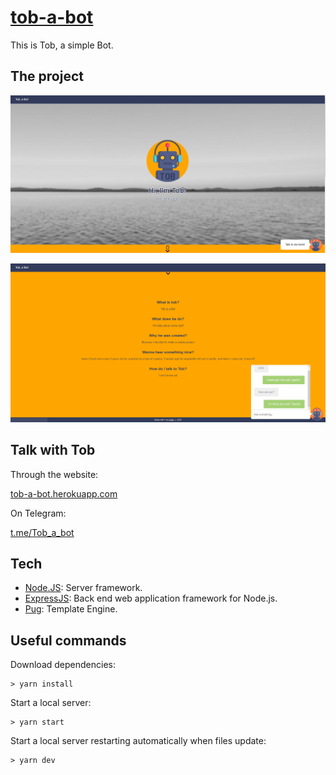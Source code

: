 # [tob-a-bot](https://tob-a-bot.herokuapp.com/)

This is Tob, a simple Bot.

## The project

![image-1](./docs/image-1.png)

![image-2](./docs/image-2.png)


## Talk with Tob

Through the website:

[tob-a-bot.herokuapp.com](https://tob-a-bot.herokuapp.com/)

On Telegram:

[t.me/Tob_a_bot](https://t.me/Tob_a_bot)


## Tech
- [Node.JS](https://pugjs.org/api/getting-started.html): Server framework.
- [ExpressJS](https://expressjs.com): Back end web application framework for Node.js.
- [Pug](https://pugjs.org/api/getting-started.html): Template Engine.



## Useful commands
Download dependencies:
```console
> yarn install
```

Start a local server:
```console
> yarn start
```

Start a local server restarting automatically when files update:
```console
> yarn dev
```